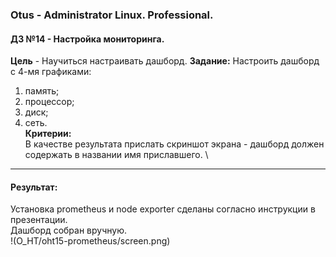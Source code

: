 ### **Otus - Administrator Linux. Professional.**  
#### **ДЗ №14 - Настройка мониторинга.**  
**Цель** - Научиться настраивать дашборд.
**Задание:**
Настроить дашборд с 4-мя графиками:
1) память;
2) процессор;
3) диск;
4) сеть.
\
**Критерии:**  
В качестве результата прислать скриншот экрана - дашборд должен содержать в названии имя приславшего.
\
****
#### **Результат:**  
Установка prometheus и node exporter сделаны согласно инструкции в презентации. \
Дашборд собран вручную. \
!(O_HT/oht15-prometheus/screen.png)
